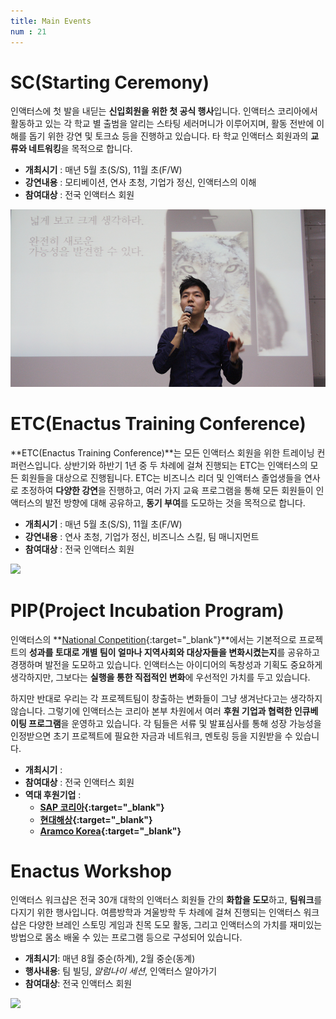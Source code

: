 ```yaml
---
title: Main Events
num : 21
---
```


# SC(Starting Ceremony)

인액터스에 첫 발을 내딛는 **신입회원을 위한 첫 공식 행사**입니다. 인액터스 코리아에서 활동하고 있는 각 학교 별 출범을 알리는 스타팅 세러머니가 이루어지며, 활동 전반에 이해를 돕기 위한 강연 및 토크쇼 등을 진행하고 있습니다. 타 학교 인액터스 회원과의 **교류와 네트워킹**을 목적으로 합니다.

+ **개최시기** : 매년 5월 초(S/S), 11월 초(F/W)
+ **강연내용** : 모티베이션, 연사 초청, 기업가 정신, 인액터스의 이해
+ **참여대상** : 전국 인액터스 회원

![](/images/what-we-do/sc.png)

# ETC(Enactus Training Conference)

**ETC(Enactus Training Conference)**는 모든 인액터스 회원을 위한 트레이닝 컨퍼런스입니다. 상반기와 하반기 1년 중 두 차례에 걸쳐 진행되는 ETC는 인액터스의 모든 회원들을 대상으로 진행됩니다. ETC는 비즈니스 리더 및 인액터스 졸업생들을 연사로 초정하여 **다양한 강연**을 진행하고, 여러 가지 교육 프로그램을 통해 모든 회원들이 인액터스의 발전 방향에 대해 공유하고, **동기 부여**를 도모하는 것을 목적으로 합니다.

+ **개최시기** : 매년 5월 초(S/S), 11월 초(F/W)
+ **강연내용** : 연사 초청, 기업가 정신, 비즈니스 스킬, 팀 매니지먼트
+ **참여대상** : 전국 인액터스 회원

![](/images/what-we-do/etc.jpg)

# PIP(Project Incubation Program)
인액터스의 **[National Conpetition](http://enactuskorea.org/what-we-do/national-competition/){:target="_blank"}**에서는 기본적으로 프로젝트의 **성과를 토대로 개별 팀이 얼마나 지역사회와 대상자들을 변화시켰는지**를 공유하고 경쟁하며 발전을 도모하고 있습니다.
인액터스는 아이디어의 독창성과 기획도 중요하게 생각하지만, 그보다는 **실행을 통한 직접적인 변화**에 우선적인 가치를 두고 있습니다.

하지만 반대로 우리는 각 프로젝트팀이 창출하는 변화들이 그냥 생겨난다고는 생각하지 않습니다. 그렇기에 인액터스는 코리아 본부 차원에서 여러 **후원 기업과 협력한 인큐베이팅 프로그램**을 운영하고 있습니다. 각 팀들은 서류 및 발표심사를 통해 성장 가능성을 인정받으면 초기 프로젝트에 필요한 자금과 네트워크, 멘토링 등을 지원받을 수 있습니다.

+ **개최시기** : 
+ **참여대상** : 전국 인액터스 회원
+ **역대 후원기업** :
    + **[SAP 코리아](https://www.sap.com/korea/index.html){:target="_blank"}**
    + **[현대해상](https://www.hi.co.kr/index.jsp){:target="_blank"}**
    + **[Aramco Korea](http://korea.aramco.com/ko/home.html){:target="_blank"}**

# Enactus Workshop

인액터스 워크샵은 전국 30개 대학의 인액터스 회원들 간의 **화합을 도모**하고, **팀워크**를 다지기 위한 행사입니다. 여름방학과 겨울방학 두 차례에 걸쳐 진행되는 인액터스 워크샵은 다양한 브레인 스토밍 게임과 친목 도모 활동, 그리고 인액터스의 가치를 재미있는 방법으로 몸소 배울 수 있는 프로그램 등으로 구성되어 있습니다.

+ **개최시기**: 매년 8월 중순(하계), 2월 중순(동계)
+ **행사내용**: 팀 빌딩, *알럼나이 세션*, 인액터스 알아가기
+ **참여대상**: 전국 인액터스 회원

![](/images/what-we-do/workshop.jpg)
